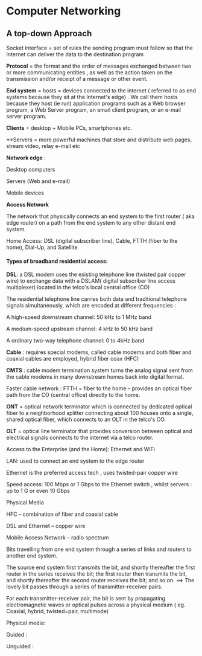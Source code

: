 # Computer Networking 
## A top-down Approach



Socket interface = set of rules the sending program must follow so that the Internet can deliver the data to the destination program 

 

**Protocol** = the format and the order of messages exchanged between two or more communicating entities , as well as the action taken on the transmission and/or receipt of a message or other event. 

 

 
**End system** = hosts = devices connected to the internet ( referred to as end systems because they sit at the Internet's edge) . We call them hosts because they host (ie run) application programs such as a Web browser program, a Web Server program, an email client program, or an e-mail server program. 

 

**Clients** = desktop + Mobile PCs, smartphones etc. 

**Servers = more powerful machines that store and distribute web pages, stream video, relay e-mail etc 

 

**Network edge** :  

Desktop computers 

Servers (Web and e-mail) 

Mobile devices 

 

 

**Access Network**  

The network that physically connects an end system to the first router ( aka edge router) on a path from the end system to any other distant end system.  

 

Home Access: DSL (digital subscriber line), Cable, FTTH (fiber to the home), Dial-Up, and Satellite 

 

#### Types of broadband residential access: 

**DSL**: a DSL modem uses the existing telephone line (twisted pair copper wire) to exchange data with a DSLAM( digital subscriber line access multiplexer) located in the telco's local central office (CO) 

The residential telephone line carries both data and traditional telephone signals simultaneously, which are encoded at different frequencies :  

 

A high-speed downstream channel: 50 kHz to 1 MHz band 

A medium-speed upstream channel: 4 kHz to 50 kHz band 

A ordinary two-way telephone channel: 0 to  4kHz band 

 

 

**Cable** : requires special modems, called cable modems and both fiber and coaxial cables are employed, hybrid fiber coax (HFC) 

**CMTS** : cable modem termination system turns the analog signal sent from the cable modems in many downstream homes back into digital format. 

Faster cable network : FTTH = fiber to the home – provides an optical fiber path from the CO (central office) directly to the home. 

**ONT** = optical network terminator which is connected by dedicated optical fiber to a neighborhood splitter connecting about 100 houses onto a single, shared optical fiber, which connects to an OLT  in the telco's CO. 

**OLT** = optical line terminator that provides conversion between optical and electrical signals connects to the internet via a telco router. 

 

Access to the Enterprise (and the Home): Ethernet and WiFi 

 

LAN: used to connect an end system to the edge router  

Ethernet is the preferred access tech , uses twisted-pair copper wire  

Speed access: 100 Mbps or 1 Gbps to the Ethernet switch , whilst servers : up to 1 G or even 10 Gbps 

 

Physical Media 

 

HFC – combination of fiber and coaxial cable 

DSL and Ethernet – copper wire 

Mobile Access Network – radio spectrum 

 

Bits travelling from one end system through a series of links and routers to another end system. 

The source end system first transmits the bit, and shortly thereafter the first router in the series receives the bit; the first router then transmits the bit, and shortly thereafter the second router receives the bit; and so on. ==> The lovely bit passes through a series of transmitter-receiver pairs.  

For each transmitter-receiver pair, the bit is sent by propagating electromagnetic waves or optical pulses across a physical medium ( eg. Coaxial, hybrid, twisted=pair, multimode) 

 

Physical media:  

Guided : 

Unguided :  

 
